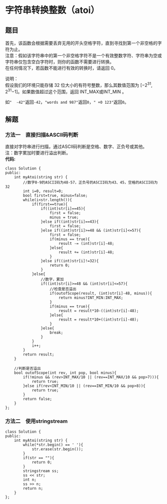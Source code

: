 # 字符串转换整数（atoi）
## 题目
首先，该函数会根据需要丢弃无用的开头空格字符，直到寻找到第一个非空格的字符为止。  
注意：假如该字符串中的第一个非空格字符不是一个有效整数字符、字符串为空或字符串仅包含空白字符时，则你的函数不需要进行转换。  
在任何情况下，若函数不能进行有效的转换时，请返回 0。

说明：  
假设我们的环境只能存储 32 位大小的有符号整数，那么其数值范围为 [−2<sup>31</sup>,  2<sup>31</sup>−1]。如果数值超过这个范围，返回 INT_MAX或INT_MIN 。

如`"  -42"`返回`-42`，`"words and 987"`返回`0`，`" +0 123"`返回`0`。

## 解题
### 方法一&emsp;直接扫描&ASCII码判断
直接对字符串进行扫描，通过ASCII码判断是空格、数字、正负号或其他。  
注：数字累加时要进行溢出判断。  
**代码:**
```
class Solution {
public:
    int myAtoi(string str) {
        //数字0-9的ASCII码为48-57，正负号的ASCII码为43、45，空格的ASCII码为32
        int i=0, result=0;
        bool first=true, minus=false;
        while(i<str.length()){
            if(first==true){
                if((int)str[i]==45){
                    first = false;
                    minus = true;
                }else if((int)str[i]==43){
                    first = false;
                }else if((int)str[i]>=48 && (int)str[i]<=57){
                    first = false;
                    if(minus == true){
                        result -= (int)str[i]-48;
                    }else{
                        result += (int)str[i]-48;
                    }
                }else if((int)str[i]!=32){
                    return 0;
                }
            }else{
                //数字，累加
                if((int)str[i]>=48 && (int)str[i]<=57){
                    //检查是否溢出
                    if(outofScope(result, (int)str[i]-48, minus)){
                        return minus?INT_MIN:INT_MAX;
                    }
                    if(minus == true){
                        result = result*10-((int)str[i]-48);
                    }else{
                        result = result*10+((int)str[i]-48);
                    }
                }else{
                    break;
                }
            }
            i++;
        }
        return result;
    }
    
    //判断是否溢出
    bool outofScope(int rev, int pop, bool minus){
        if(!minus && (rev>INT_MAX/10 || (rev==INT_MAX/10 && pop>7))){
            return true;
        }else if(rev<INT_MIN/10 || (rev==INT_MIN/10 && pop>8)){
            return true;
        }
        return false;
    }
};
```


### 方法二&emsp;使用stringstream
```
class Solution {
public:
    int myAtoi(string str) {
        while(*str.begin() == ' '){
            str.erase(str.begin());
        }
        if(str == ""){
            return 0;
        }
        stringstream ss;
        ss << str;
        int n;
        ss >> n;
        return n;
    }
};
```